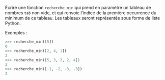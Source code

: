 Écrire une fonction `recherche_min` qui prend en paramètre un tableau de nombres `tab` non vide, et qui renvoie l'indice de la première occurrence du minimum de ce tableau. Les tableaux seront représentés sous forme de liste Python.

Exemples :
```python
>>> recherche_min([5])
0
>>> recherche_min([2, 4, 1])
2
>>> recherche_min([5, 3, 2, 2, 4])
2
>>> recherche_min([-1, -2, -3, -3])
2
```
